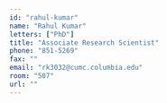 ```yaml
---
id: "rahul-kumar"
name: "Rahul Kumar"
letters: ["PhD"]
title: "Associate Research Scientist"
phone: "851-5269"
fax: ""
email: "rk3032@cumc.columbia.edu"
room: "507"
url: ""
---
```

